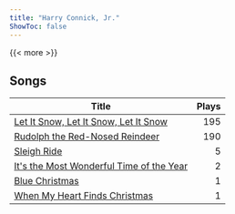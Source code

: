 ```yaml
---
title: "Harry Connick, Jr."
ShowToc: false
---
```


{{< more >}}

## Songs
Title | Plays 
----- | -----: 
[Let It Snow, Let It Snow, Let It Snow](/songs/let-it-snow-let-it-snow-let-it-snow) | 195
[Rudolph the Red-Nosed Reindeer](/songs/rudolph-the-red-nosed-reindeer) | 190
[Sleigh Ride](/songs/sleigh-ride) | 5
[It's the Most Wonderful Time of the Year](/songs/its-the-most-wonderful-time-of-the-year) | 2
[Blue Christmas](/songs/blue-christmas) | 1
[When My Heart Finds Christmas](/songs/when-my-heart-finds-christmas) | 1

